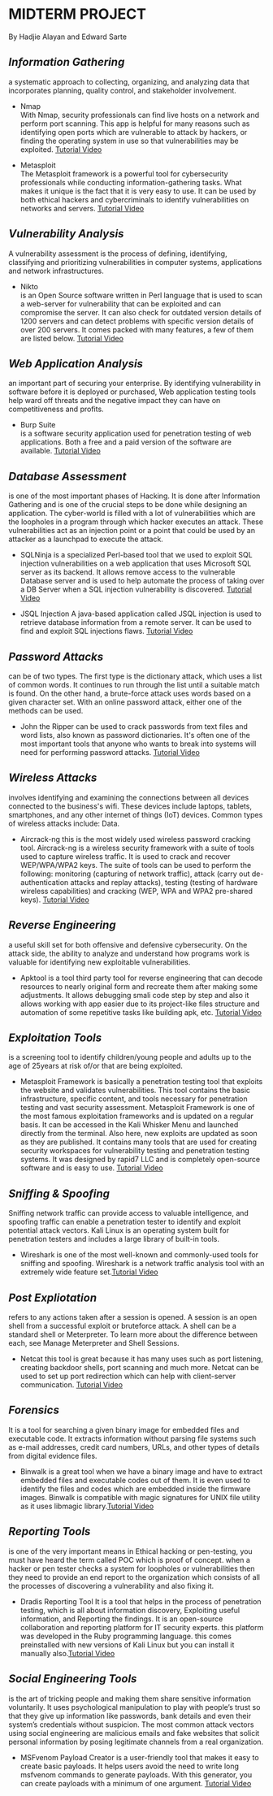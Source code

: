 # MIDTERM PROJECT
By Hadjie Alayan and Edward Sarte
## *Information  Gathering* 
 a systematic approach to collecting, organizing, and analyzing data that incorporates planning, quality control, and stakeholder involvement. 
 
 * Nmap    
 With Nmap, security professionals can find live hosts on a network and perform port scanning. This app is helpful for many reasons such as identifying open ports which are vulnerable to attack by hackers, or finding the operating system in use so that vulnerabilities may be exploited.
  [Tutorial Video](<https://youtu.be/NYgDzO8iQJ0?si=oLUXBhJCpzn8KJXr>)

 * Metasploit  
 The Metasploit framework is a powerful tool for cybersecurity professionals while conducting information-gathering tasks. What makes it unique is the fact that it is very easy to use. It can be used by both ethical hackers and cybercriminals to identify vulnerabilities on networks and servers.
  [Tutorial Video](<https://youtu.be/QynUOJanNqo?si=qhnj_-MsovhDOCWg>)
 
## *Vulnerability Analysis*
 A vulnerability assessment is the process of defining, identifying, classifying and prioritizing vulnerabilities in computer systems, applications and network infrastructures.

* Nikto  
is an Open Source software written in Perl language that is used to scan a web-server for vulnerability that can be exploited and can compromise the server. It can also check for outdated version details of 1200 servers and can detect problems with specific version details of over 200 servers. It comes packed with many features, a few of them are listed below.   [Tutorial Video](<https://youtu.be/GH9qn_DBzCk?si=qLlXfqlGgvi80J2N>)


## *Web Application Analysis*
an important part of securing your enterprise. By identifying vulnerability in software before it is deployed or purchased, Web application testing tools help ward off threats and the negative impact they can have on competitiveness and profits.

* Burp Suite  
is a software security application used for penetration testing of web applications. Both a free and a paid version of the software are available.
  [Tutorial Video](<https://youtu.be/1O-xOTp96d8?si=YsSO34x-la21QSDO>)

 
## *Database Assessment*
 is one of the most important phases of Hacking. It is done after Information Gathering and is one of the crucial steps to be done while designing an application. The cyber-world is filled with a lot of vulnerabilities which are the loopholes in a program through which hacker executes an attack. These vulnerabilities act as an injection point or a point that could be used by an attacker as a launchpad to execute the attack.

* SQLNinja 
is a specialized Perl-based tool that we used to exploit SQL injection vulnerabilities on a web application that uses Microsoft SQL server as its backend. It allows remove access to the vulnerable Database server and is used to help automate the process of taking over a DB Server when a SQL injection vulnerability is discovered.
  [Tutorial Video](<https://youtu.be/d5ZQtTEljHg?si=YJ9jFNJj4-_JG7oa>)

* JSQL Injection 
A java-based application called JSQL injection is used to retrieve database information from a remote server. It can be used to find and exploit SQL injections flaws.
 [Tutorial Video](<https://youtu.be/cx6Xs3F_1Uc?si=X3LfqNtZpWRTkkDJ>)

## *Password Attacks*
can be of two types. The first type is the dictionary attack, which uses a list of common words. It continues to run through the list until a suitable match is found. On the other hand, a brute-force attack uses words based on a given character set. With an online password attack, either one of the methods can be used.
 
* John the Ripper
can be used to crack passwords from text files and word lists, also known as password dictionaries. It's often one of the most important tools that anyone who wants to break into systems will need for performing password attacks. 
[Tutorial Video](<https://www.youtube.com/watch?v=NI0107xUnsc>)
 
## *Wireless Attacks*
involves identifying and examining the connections between all devices connected to the business's wifi. These devices include laptops, tablets, smartphones, and any other internet of things (IoT) devices. Common types of wireless attacks include: Data.

* Aircrack-ng 
 this is the most widely used wireless password cracking tool. Aircrack-ng is a wireless security framework with a suite of tools used to capture wireless traffic. It is used to crack and recover WEP/WPA/WPA2 keys. The suite of tools can be used to perform the following: monitoring (capturing of network traffic), attack (carry out de-authentication attacks and replay attacks), testing (testing of hardware wireless capabilities) and cracking (WEP, WPA and WPA2 pre-shared keys). [Tutorial Video](<https://youtu.be/TreIFFNGMGU?si=5KmzWhxXQwhm0No1>)

  
## *Reverse Engineering*
 a useful skill set for both offensive and defensive cybersecurity. On the attack side, the ability to analyze and understand how programs work is valuable for identifying new exploitable vulnerabilities.

* Apktool is a tool third party tool for reverse engineering that can decode resources to nearly original form and recreate them after making some adjustments. It allows debugging smali code step by step and also it allows working with app easier due to its project-like files structure and automation of some repetitive tasks like building apk, etc. [Tutorial Video](<https://youtu.be/Ev4e8YguBz0?si=o0UY0K24WH62LuXT>)
   
## *Exploitation Tools*
is a screening tool to identify children/young people and adults up to the age of 25years at risk of/or that are being exploited.

* Metasploit
 Framework is basically a penetration testing tool that exploits the website and validates vulnerabilities. This tool contains the basic infrastructure, specific content, and tools necessary for penetration testing and vast security assessment. Metasploit Framework is one of the most famous exploitation frameworks and is updated on a regular basis. It can be accessed in the Kali Whisker Menu and launched directly from the terminal. Also here, new exploits are updated as soon as they are published. It contains many tools that are used for creating security workspaces for vulnerability testing and penetration testing systems. It was designed by rapid7 LLC and is completely open-source software and is easy to use. [Tutorial Video](<https://www.youtube.com/watch?v=QynUOJanNqo>)

## *Sniffing & Spoofing*
Sniffing network traffic can provide access to valuable intelligence, and spoofing traffic can enable a penetration tester to identify and exploit potential attack vectors. Kali Linux is an operating system built for penetration testers and includes a large library of built-in tools.

* Wireshark is one of the most well-known and commonly-used tools for sniffing and spoofing. Wireshark is a network traffic analysis tool with an extremely wide feature set.[Tutorial Video](<https://youtu.be/DCqbOhWSFus?si=Skh1cbgixqmPOcXk>)
  
## *Post Expliotation*
 refers to any actions taken after a session is opened. A session is an open shell from a successful exploit or bruteforce attack. A shell can be a standard shell or Meterpreter. To learn more about the difference between each, see Manage Meterpreter and Shell Sessions.

* Netcat this tool is great because it has many uses such as port listening, creating backdoor shells, port scanning and much more. Netcat can be used to set up port redirection which can help with client-server communication.  [Tutorial Video](<https://youtu.be/ERZNMZZ2Uy0?si=UfMCWAu65pzERdrt>)
  
## *Forensics*
 It is a tool for searching a given binary image for embedded files and executable code. It extracts information without parsing file systems such as e-mail addresses, credit card numbers, URLs, and other types of details from digital evidence files.

* Binwalk is a great tool when we have a binary image and have to extract embedded files and executable codes out of them. It is even used to identify the files and codes which are embedded inside the firmware images. Binwalk is compatible with magic signatures for UNIX file utility as it uses libmagic library.[Tutorial Video](<https://youtu.be/kVeAXSS-H8U?si=go9h-IrRp8XrZvMD>)
  
## *Reporting Tools*
is one of the very important means in Ethical hacking or pen-testing, you must have heard the term called POC which is proof of concept. when a hacker or pen tester checks a system for loopholes or vulnerabilities then they need to provide an end report to the organization which consists of all the processes of discovering a vulnerability and also fixing it. 

* Dradis Reporting Tool It is a tool that helps in the process of penetration testing, which is all about information discovery, Exploiting useful information, and Reporting the findings. It is an open-source collaboration and reporting platform for IT security experts. this platform was developed in the Ruby programming language. this comes preinstalled with new versions of Kali Linux but you can install it manually also.[Tutorial Video](<https://youtu.be/tdvTRV1ejGo?si=APZRa4z-Z9GAtUK0>)
  
## *Social Engineering Tools*
 is the art of tricking people and making them share sensitive information voluntarily. It uses psychological manipulation to play with people’s trust so that they give up information like passwords, bank details and even their system’s credentials without suspicion. The most common attack vectors using social engineering are malicious emails and fake websites that solicit personal information by posing legitimate channels from a real organization.

* MSFvenom Payload Creator is a user-friendly tool that makes it easy to create basic payloads. It helps users avoid the need to write long msfvenom commands to generate payloads. With this generator, you can create payloads with a minimum of one argument.
 [Tutorial Video](<https://youtu.be/D_XuiU3T-GI?si=BjxsECnzG6xi3qaP>)
